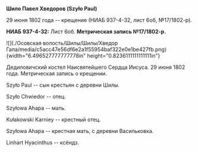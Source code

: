 **Шило Павел Хведоров (Szyło Paul)**

29 июня 1802 года -- крещение (НИАБ 937-4-32, лист 6об, №17/1802-р).

**НИАБ 937-4-32:** Лист 6об. **Метрическая запись №17/1802-р.**

![](./Осовская волость/Шилы/Шилы/Хведор Гапа/media/c5acc47e56df6e2a1f55954baf322e0e1be427fb.png){width="6.496527777777778in"
height="0.8236111111111111in"}

Дедиловичский костел Наисвятейшего Сердца Иисуса. 29 июня 1802 года.
Метрическая запись о крещении.

Szyło Paul -- сын крестьян с деревни Шилы.

Szyło Chwiedor -- отец.

Szyłowa Ahapa -- мать.

Kułakowski Karniey -- крестный отец.

Szyłowa Ahapa -- крестная мать, с деревни Васильковка.

Linhart Hyacinthus -- ксёндз.
